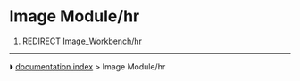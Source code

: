 # Image Module/hr
1.  REDIRECT [Image_Workbench/hr](Image_Workbench/hr.md)



---
⏵ [documentation index](../README.md) > Image Module/hr
